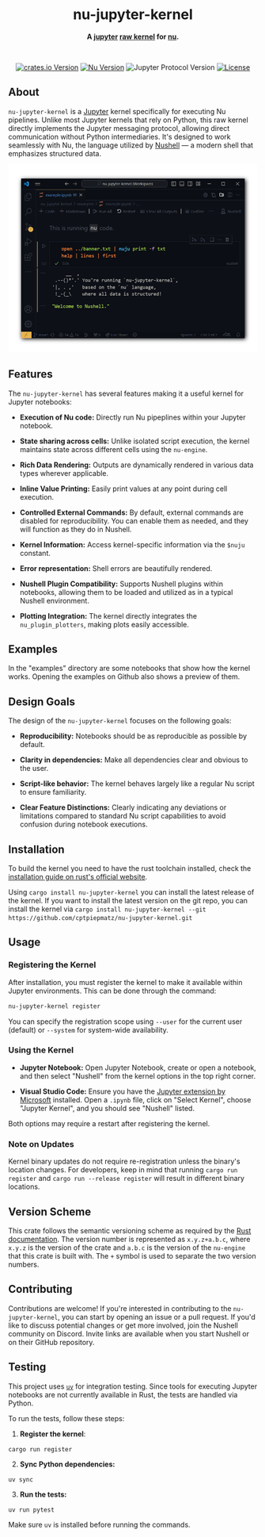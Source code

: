<h1 align="center">nu-jupyter-kernel</h1>
<p align="center">
  <b>
    A 
    <a href="https://jupyter.org">jupyter</a> 
    <a href=https://jupyter-client.readthedocs.io">raw kernel</a> 
    for <a href="https://www.nushell.sh">nu</a>.
  </b>
</p>

<br>

<div align="center">

  [![crates.io Version](https://img.shields.io/crates/v/nu-jupyter-kernel?style=for-the-badge)](https://crates.io/crates/nu-jupyter-kernel)
  [![Nu Version](https://img.shields.io/badge/dynamic/toml?url=https%3A%2F%2Fraw.githubusercontent.com%2Fcptpiepmatz%2Fnu-jupyter-kernel%2Fmain%2FCargo.toml&query=workspace.dependencies%5B'nu-engine'%5D.version&prefix=v&style=for-the-badge&label=Nu%20Version&color=%234E9A06)](https://github.com/nushell/nushell)
  ![Jupyter Protocol Version](https://img.shields.io/badge/dynamic/toml?url=https%3A%2F%2Fraw.githubusercontent.com%2Fcptpiepmatz%2Fnu-jupyter-kernel%2Fmain%2FCargo.toml&query=package.metadata.jupyter.protocol_version&prefix=v&style=for-the-badge&label=Jupyter%20Protocol%20Version&color=%23F37726)
  [![License](https://img.shields.io/github/license/cptpiepmatz/nu-jupyter-kernel?style=for-the-badge)](https://github.com/cptpiepmatz/nu-jupyter-kernel/blob/main/LICENSE)

</div>


## About
`nu-jupyter-kernel` is a [Jupyter](https://jupyter.org) kernel specifically for 
executing Nu pipelines. 
Unlike most Jupyter kernels that rely on Python, this raw kernel directly 
implements the Jupyter messaging protocol, allowing direct communication without 
Python intermediaries. 
It's designed to work seamlessly with Nu, the language utilized by 
[Nushell](https://github.com/nushell/nushell) — 
a modern shell that emphasizes structured data.

![screenshot](media/screenshot.png)

## Features
The `nu-jupyter-kernel` has several features making it a useful kernel for 
Jupyter notebooks:

- **Execution of Nu code:** 
  Directly run Nu pipeplines within your Jupyter notebook.

- **State sharing across cells:** 
  Unlike isolated script execution, the kernel maintains state across different 
  cells using the `nu-engine`.

- **Rich Data Rendering:** 
  Outputs are dynamically rendered in various data types wherever applicable.

- **Inline Value Printing:** 
  Easily print values at any point during cell execution.

- **Controlled External Commands:** 
  By default, external commands are disabled for reproducibility. 
  You can enable them as needed, and they will function as they do in Nushell.

- **Kernel Information:** 
  Access kernel-specific information via the `$nuju` constant.

- **Error representation:** 
  Shell errors are beautifully rendered.

- **Nushell Plugin Compatibility:** 
  Supports Nushell plugins within notebooks, allowing them to be loaded and 
  utilized as in a typical Nushell environment.

- **Plotting Integration:**
  The kernel directly integrates the `nu_plugin_plotters`, making plots easily 
  accessible.

## Examples
In the "examples" directory are some notebooks that show how the kernel works.
Opening the examples on Github also shows a preview of them.


## Design Goals
The design of the `nu-jupyter-kernel` focuses on the following goals:

- **Reproducibility:**
  Notebooks should be as reproducible as possible by default.

- **Clarity in dependencies:** 
  Make all dependencies clear and obvious to the user.

- **Script-like behavior:** 
  The kernel behaves largely like a regular Nu script to ensure familiarity.

- **Clear Feature Distinctions:** 
  Clearly indicating any deviations or limitations compared to standard Nu 
  script capabilities to avoid confusion during notebook executions.

## Installation
To build the kernel you need to have the rust toolchain installed, check the 
[installation guide on rust's official website](https://www.rust-lang.org/tools/install).

Using `cargo install nu-jupyter-kernel` you can install the latest release of 
the kernel.
If you want to install the latest version on the git repo, you can install the 
kernel via `cargo install nu-jupyter-kernel --git https://github.com/cptpiepmatz/nu-jupyter-kernel.git`

## Usage
### Registering the Kernel
After installation, you must register the kernel to make it available within 
Jupyter environments. 
This can be done through the command:

```sh
nu-jupyter-kernel register
```

You can specify the registration scope using `--user` for the current user 
(default) or `--system` for system-wide availability.

### Using the Kernel

- **Jupyter Notebook:** 
  Open Jupyter Notebook, create or open a notebook, and then select "Nushell" 
  from the kernel options in the top right corner.

- **Visual Studio Code:**
  Ensure you have the 
  [Jupyter extension by Microsoft](https://marketplace.visualstudio.com/items?itemName=ms-toolsai.jupyter) 
  installed. 
  Open a `.ipynb` file, click on "Select Kernel", choose "Jupyter Kernel", and 
  you should see "Nushell" listed. 

Both options may require a restart after registering the kernel.

### Note on Updates
Kernel binary updates do not require re-registration unless the binary's 
location changes. 
For developers, keep in mind that running `cargo run register` and 
`cargo run --release register` will result in different binary locations.

## Version Scheme
This crate follows the semantic versioning scheme as required by the
[Rust documentation](https://doc.rust-lang.org/cargo/reference/semver.html).
The version number is represented as `x.y.z+a.b.c`, where `x.y.z` is the version
of the crate and `a.b.c` is the version of the `nu-engine` that this crate is 
built with.
The `+` symbol is used to separate the two version numbers.


## Contributing
Contributions are welcome! 
If you're interested in contributing to the `nu-jupyter-kernel`, you can start 
by opening an issue or a pull request. 
If you'd like to discuss potential changes or get more involved, join the 
Nushell community on Discord. 
Invite links are available when you start Nushell or on their GitHub repository.

## Testing
This project uses [`uv`](https://github.com/astral-sh/uv) for integration 
testing. 
Since tools for executing Jupyter notebooks are not currently available in Rust, 
the tests are handled via Python.

To run the tests, follow these steps:
1. **Register the kernel**:
  ```nushell
  cargo run register
  ```
2. **Sync Python dependencies:**
  ```nushell
  uv sync
  ```
3. **Run the tests:**
  ```nushell
  uv run pytest
  ```

Make sure `uv` is installed before running the commands.
